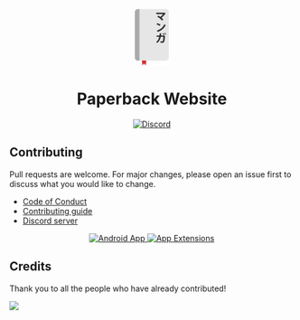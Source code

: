 <div>
	<p align="center">
		<img src="./src/.vuepress/public/icons/logo-alt.png" height="100px">
	</p>
	<h1 align="center">Paperback Website</h1>
	<p align="center">
		<a href="https://discord.gg/Ny83JV3">
			<img src="https://img.shields.io/discord/673606787290759230.svg?label=Discord&labelColor=7289da&color=2c2f33&style=flat" alt="Discord">
		</a>
	</p>
</div>

## Contributing

Pull requests are welcome. For major changes, please open an issue first to discuss what you would like to change.

- [Code of Conduct](./CODE_OF_CONDUCT.md)
- [Contributing guide](./CONTRIBUTING.md)
- [Discord server](https://discord.gg/Ny83JV3)

<div>
	<p align="center">
		<a href="https://github.com/Paperback-iOS/app/">
			<img src="https://github-readme-stats.vercel.app/api/pin/?username=Paperback-iOS&repo=app&bg_color=0000&text_color=777&hide_border=true" alt="Android App">
		</a>
		<a href="https://github.com/Paperback-iOS/extensions-common/">
			<img src="https://github-readme-stats.vercel.app/api/pin/?username=Paperback-iOS&repo=extensions-common&bg_color=0000&text_color=777&hide_border=true" alt="App Extensions">
		</a>
	</p>
</div>


## Credits

Thank you to all the people who have already contributed!

<a href="https://github.com/Paperback-iOS/website/graphs/contributors">
  <img src="https://contrib.rocks/image?repo=Paperback-iOS/website" />
</a>
